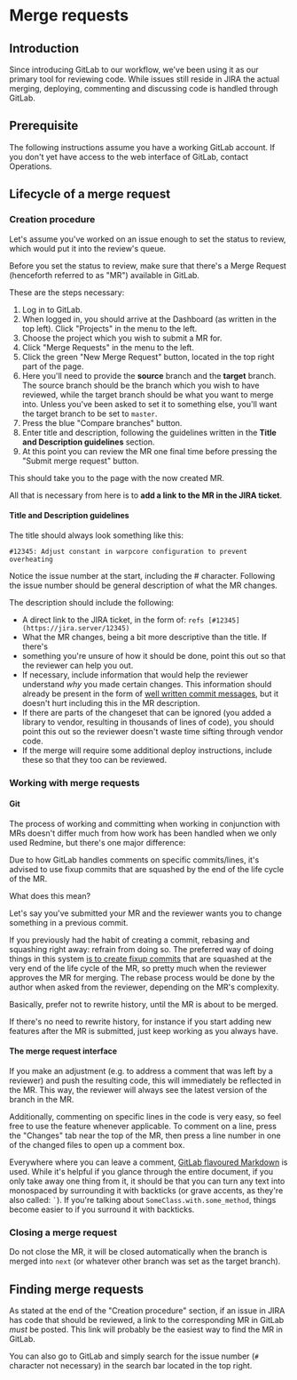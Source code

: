 # Merge requests
## Introduction
Since introducing GitLab to our workflow, we've been using it as our primary
tool for reviewing code. While issues still reside in JIRA the actual merging,
deploying, commenting and discussing code is handled through GitLab.

## Prerequisite
The following instructions assume you have a working GitLab account. If you
don't yet have access to the web interface of GitLab, contact Operations.

## Lifecycle of a merge request
### Creation procedure
Let's assume you've worked on an issue enough to set the status to review,
which would put it into the review's queue.

Before you set the status to review, make sure that there's a Merge Request
(henceforth referred to as "MR") available in GitLab.

These are the steps necessary:

1. Log in to GitLab.
2. When logged in, you should arrive at the Dashboard (as written in the top
   left). Click "Projects" in the menu to the left.
3. Choose the project which you wish to submit a MR for.
4. Click "Merge Requests" in the menu to the left.
5. Click the green "New Merge Request" button, located in the top right part of
   the page.
6. Here you'll need to provide the **source** branch and the **target** branch.
   The source branch should be the branch which you wish to have reviewed,
   while the target branch should be what you want to merge into.  Unless
   you've been asked to set it to something else, you'll want the target branch
   to be set to `master`.
7. Press the blue "Compare branches" button.
8. Enter title and description, following the guidelines written in the
   **Title and Description guidelines** section.  
9. At this point you can review the MR one final time before pressing the
   "Submit merge request" button.

This should take you to the page with the now created MR.

All that is necessary from here is to **add a link to the MR in the JIRA ticket**.

#### Title and Description guidelines
The title should always look something like this:

    #12345: Adjust constant in warpcore configuration to prevent overheating

Notice the issue number at the start, including the # character.  Following the
issue number should be general description of what the MR changes.

The description should include the following:

* A direct link to the JIRA ticket, in the form of: `refs [#12345](https://jira.server/12345)`
* What the MR changes, being a bit more descriptive than the title.  If there's
* something you're unsure of how it should be done, point this out so
  that the reviewer can help you out.
* If necessary, include information that would help the reviewer understand
  *why* you made certain changes. This information should already be present in
  the form of [well written commit messages](../../style/git), but it doesn't
  hurt including this in the MR description.
* If there are parts of the changeset that can be ignored (you added a library
  to vendor, resulting in thousands of lines of code), you should point this
  out so the reviewer doesn't waste time sifting through vendor code.
* If the merge will require some additional deploy instructions, include these
  so that they too can be reviewed.


### Working with merge requests
#### Git
The process of working and committing when working in conjunction with MRs
doesn't differ much from how work has been handled when we only used Redmine,
but there's one major difference:

Due to how GitLab handles comments on specific commits/lines, it's advised to
use fixup commits that are squashed by the end of the life cycle of the MR.

What does this mean?

Let's say you've submitted your MR and the reviewer wants you to change
something in a previous commit.

If you previously had the habit of creating a commit, rebasing and squashing
right away: refrain from doing so. The preferred way of doing things in this
system [is to create fixup commits][fixup] that are squashed at the very end of
the life cycle of the MR, so pretty much when the reviewer approves the MR for
merging.  The rebase process would be done by the author when asked from the
reviewer, depending on the MR's complexity.

  [fixup]: http://fle.github.io/git-tip-keep-your-branch-clean-with-fixup-and-autosquash.html

Basically, prefer not to rewrite history, until the MR is about to be merged.

If there's no need to rewrite history, for instance if you start adding new
features after the MR is submitted, just keep working as you always have.

#### The merge request interface
If you make an adjustment (e.g. to address a comment that was left by a
reviewer) and push the resulting code, this will immediately be reflected in
the MR. This way, the reviewer will always see the latest version of the branch
in the MR.

Additionally, commenting on specific lines in the code is very easy, so feel
free to use the feature whenever applicable. To comment on a line, press the
"Changes" tab near the top of the MR, then press a line number in one of the
changed files to open up a comment box.

Everywhere where you can leave a comment, [GitLab flavoured Markdown][GFMD] is
used. While it's helpful if you glance through the entire document, if you only
take away one thing from it, it should be that you can turn any text into
monospaced by surrounding it with backticks (or grave accents, as they're also
called: `` ` ``). If you're talking about `SomeClass.with.some_method`, things
become easier to if you surround it with backticks.

  [GFMD]: http://doc.gitlab.com/ce/markdown/markdown.html

### Closing a merge request
Do not close the MR, it will be closed automatically when the branch is merged
into `next` (or whatever other branch was set as the target branch).

## Finding merge requests
As stated at the end of the "Creation procedure" section, if an issue in
JIRA has code that should be reviewed, a link to the corresponding MR in
GitLab *must* be posted. This link will probably be the easiest way to find the
MR in GitLab.

You can also go to GitLab and simply search for the issue number (`#` character
not necessary) in the search bar located in the top right.
